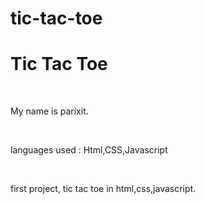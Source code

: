 # tic-tac-toe
<h1>Tic Tac Toe</h1><br>
<p>My name is parixit.</p><br>
<p>languages used : Html,CSS,Javascript</p><br>
<p>first project, tic tac toe in html,css,javascript.</p>
